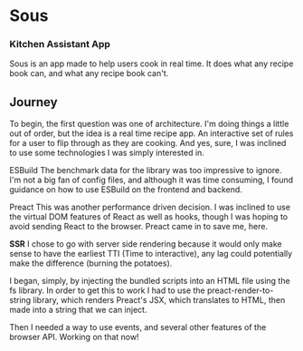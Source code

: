 # Sous

### Kitchen Assistant App

Sous is an app made to help users cook in real time. It does what any recipe book can, and what any recipe book can't.

## Journey

To begin, the first question was one of architecture. I'm doing things
a little out of order, but the idea is a real time recipe app. An
interactive set of rules for a user to flip through as they are
cooking. And yes, sure, I was inclined to use some technologies I was
simply interested in.

ESBuild
The benchmark data for the library was too impressive to ignore. I'm
not a big fan of config files, and although it was time consuming, I
found guidance on how to use ESBuild on the frontend and backend.

Preact
This was another performance driven decision. I was inclined to use
the virtual DOM features of React as well as hooks, though I was
hoping to avoid sending React to the browser. Preact came in to
save me, here.

**SSR**
I chose to go with server side rendering because it would only make sense
to have the earliest TTI (Time to interactive), any lag could potentially
make the difference (burning the potatoes).

I began, simply, by injecting the bundled scripts into an HTML file using
the fs library. In order to get this to work I had to use the
preact-render-to-string library, which renders Preact's JSX, which
translates to HTML, then made into a string that we can inject.

Then I needed a way to use events, and several other features of the
browser API. Working on that now!
